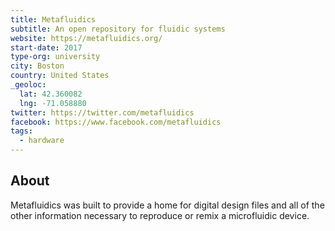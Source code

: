 ```yaml
---
title: Metafluidics
subtitle: An open repository for fluidic systems
website: https://metafluidics.org/
start-date: 2017
type-org: university
city: Boston
country: United States
_geoloc:
  lat: 42.360082
  lng: -71.058880
twitter: https://twitter.com/metafluidics
facebook: https://www.facebook.com/metafluidics
tags:
  - hardware
---
```


## About
Metafluidics was built to provide a home for digital design files and all of the other information necessary to reproduce or remix a microfluidic device.
